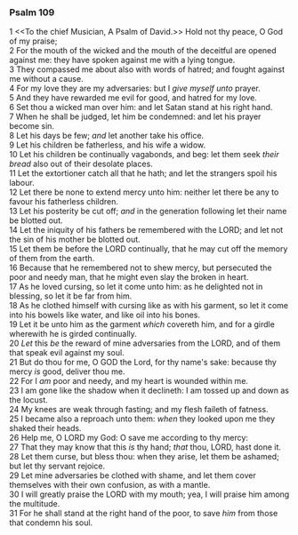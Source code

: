 ### Psalm 109

1 <<To the chief Musician, A Psalm of David.>> Hold not thy peace, O God of my praise;  
2 For the mouth of the wicked and the mouth of the deceitful are opened against me: they have spoken against me with a lying tongue.  
3 They compassed me about also with words of hatred; and fought against me without a cause.  
4 For my love they are my adversaries: but I *give myself unto* prayer.  
5 And they have rewarded me evil for good, and hatred for my love.  
6 Set thou a wicked man over him: and let Satan stand at his right hand.  
7 When he shall be judged, let him be condemned: and let his prayer become sin.  
8 Let his days be few; *and* let another take his office.  
9 Let his children be fatherless, and his wife a widow.  
10 Let his children be continually vagabonds, and beg: let them seek *their bread* also out of their desolate places.  
11 Let the extortioner catch all that he hath; and let the strangers spoil his labour.  
12 Let there be none to extend mercy unto him: neither let there be any to favour his fatherless children.  
13 Let his posterity be cut off; *and* in the generation following let their name be blotted out.  
14 Let the iniquity of his fathers be remembered with the LORD; and let not the sin of his mother be blotted out.  
15 Let them be before the LORD continually, that he may cut off the memory of them from the earth.  
16 Because that he remembered not to shew mercy, but persecuted the poor and needy man, that he might even slay the broken in heart.  
17 As he loved cursing, so let it come unto him: as he delighted not in blessing, so let it be far from him.  
18 As he clothed himself with cursing like as with his garment, so let it come into his bowels like water, and like oil into his bones.  
19 Let it be unto him as the garment *which* covereth him, and for a girdle wherewith he is girded continually.  
20 *Let* this *be* the reward of mine adversaries from the LORD, and of them that speak evil against my soul.  
21 But do thou for me, O GOD the Lord, for thy name's sake: because thy mercy *is* good, deliver thou me.  
22 For I *am* poor and needy, and my heart is wounded within me.  
23 I am gone like the shadow when it declineth: I am tossed up and down as the locust.  
24 My knees are weak through fasting; and my flesh faileth of fatness.  
25 I became also a reproach unto them: *when* they looked upon me they shaked their heads.  
26 Help me, O LORD my God: O save me according to thy mercy:  
27 That they may know that this *is* thy hand; *that* thou, LORD, hast done it.  
28 Let them curse, but bless thou: when they arise, let them be ashamed; but let thy servant rejoice.  
29 Let mine adversaries be clothed with shame, and let them cover themselves with their own confusion, as with a mantle.  
30 I will greatly praise the LORD with my mouth; yea, I will praise him among the multitude.  
31 For he shall stand at the right hand of the poor, to save *him* from those that condemn his soul.  
